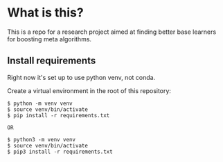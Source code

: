 # What is this?

This is a repo for a research project aimed at finding better base learners for boosting meta algorithms.

## Install requirements

Right now it's set up to use python venv, not conda.

Create a virtual environment in the root of this repository:

```
$ python -m venv venv
$ source venv/bin/activate
$ pip install -r requirements.txt

OR

$ python3 -m venv venv
$ source venv/bin/activate
$ pip3 install -r requirements.txt
```
